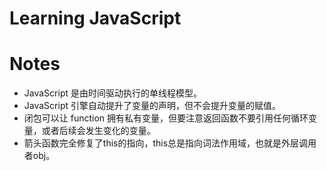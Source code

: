 # Learning JavaScript

# Notes
* JavaScript 是由时间驱动执行的单线程模型。
* JavaScript 引擎自动提升了变量的声明，但不会提升变量的赋值。
* 闭包可以让 function 拥有私有变量，但要注意返回函数不要引用任何循环变量，或者后续会发生变化的变量。
* 箭头函数完全修复了this的指向，this总是指向词法作用域，也就是外层调用者obj。